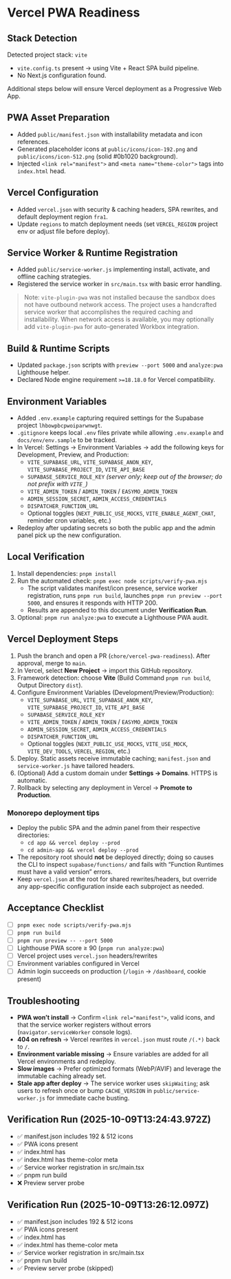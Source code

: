 # Vercel PWA Readiness

## Stack Detection

Detected project stack: `vite`

- `vite.config.ts` present → using Vite + React SPA build pipeline.
- No Next.js configuration found.

Additional steps below will ensure Vercel deployment as a Progressive Web App.

## PWA Asset Preparation

- Added `public/manifest.json` with installability metadata and icon references.
- Generated placeholder icons at `public/icons/icon-192.png` and `public/icons/icon-512.png` (solid #0b1020 background).
- Injected `<link rel="manifest">` and `<meta name="theme-color">` tags into `index.html` head.

## Vercel Configuration

- Added `vercel.json` with security & caching headers, SPA rewrites, and default deployment region `fra1`.
- Update `regions` to match deployment needs (set `VERCEL_REGION` project env or adjust file before deploy).

## Service Worker & Runtime Registration

- Added `public/service-worker.js` implementing install, activate, and offline caching strategies.
- Registered the service worker in `src/main.tsx` with basic error handling.

> Note: `vite-plugin-pwa` was not installed because the sandbox does not have outbound network access. The project uses a handcrafted service worker that accomplishes the required caching and installability. When network access is available, you may optionally add `vite-plugin-pwa` for auto-generated Workbox integration.

## Build & Runtime Scripts

- Updated `package.json` scripts with `preview --port 5000` and `analyze:pwa` Lighthouse helper.
- Declared Node engine requirement `>=18.18.0` for Vercel compatibility.

## Environment Variables

- Added `.env.example` capturing required settings for the Supabase project `lhbowpbcpwoiparwnwgt`.
- `.gitignore` keeps local `.env` files private while allowing `.env.example` and `docs/env/env.sample` to be tracked.
- In Vercel: Settings → Environment Variables → add the following keys for Development, Preview, and Production:
  - `VITE_SUPABASE_URL`, `VITE_SUPABASE_ANON_KEY`, `VITE_SUPABASE_PROJECT_ID`, `VITE_API_BASE`
  - `SUPABASE_SERVICE_ROLE_KEY` *(server only; keep out of the browser; do not prefix with `VITE_`)*
  - `VITE_ADMIN_TOKEN` / `ADMIN_TOKEN` / `EASYMO_ADMIN_TOKEN`
  - `ADMIN_SESSION_SECRET`, `ADMIN_ACCESS_CREDENTIALS`
  - `DISPATCHER_FUNCTION_URL`
  - Optional toggles (`NEXT_PUBLIC_USE_MOCKS`, `VITE_ENABLE_AGENT_CHAT`, reminder cron variables, etc.)
- Redeploy after updating secrets so both the public app and the admin panel pick up the new configuration.

## Local Verification

1. Install dependencies: `pnpm install`
2. Run the automated check: `pnpm exec node scripts/verify-pwa.mjs`
   - The script validates manifest/icon presence, service worker registration, runs `pnpm run build`, launches `pnpm run preview --port 5000`, and ensures it responds with HTTP 200.
   - Results are appended to this document under **Verification Run**.
3. Optional: `pnpm run analyze:pwa` to execute a Lighthouse PWA audit.

## Vercel Deployment Steps

1. Push the branch and open a PR (`chore/vercel-pwa-readiness`). After approval, merge to `main`.
2. In Vercel, select **New Project** → import this GitHub repository.
3. Framework detection: choose **Vite** (Build Command `pnpm run build`, Output Directory `dist`).
4. Configure Environment Variables (Development/Preview/Production):
   - `VITE_SUPABASE_URL`, `VITE_SUPABASE_ANON_KEY`, `VITE_SUPABASE_PROJECT_ID`, `VITE_API_BASE`
   - `SUPABASE_SERVICE_ROLE_KEY`
   - `VITE_ADMIN_TOKEN` / `ADMIN_TOKEN` / `EASYMO_ADMIN_TOKEN`
   - `ADMIN_SESSION_SECRET`, `ADMIN_ACCESS_CREDENTIALS`
   - `DISPATCHER_FUNCTION_URL`
   - Optional toggles (`NEXT_PUBLIC_USE_MOCKS`, `VITE_USE_MOCK`, `VITE_DEV_TOOLS`, `VERCEL_REGION`, etc.)
5. Deploy. Static assets receive immutable caching; `manifest.json` and `service-worker.js` have tailored headers.
6. (Optional) Add a custom domain under **Settings → Domains**. HTTPS is automatic.
7. Rollback by selecting any deployment in Vercel → **Promote to Production**.

### Monorepo deployment tips

- Deploy the public SPA and the admin panel from their respective directories:
  - `cd app && vercel deploy --prod`
  - `cd admin-app && vercel deploy --prod`
- The repository root should **not** be deployed directly; doing so causes the
  CLI to inspect `supabase/functions/` and fails with “Function Runtimes must
  have a valid version” errors.
- Keep `vercel.json` at the root for shared rewrites/headers, but override any
  app-specific configuration inside each subproject as needed.

## Acceptance Checklist

- [ ] `pnpm exec node scripts/verify-pwa.mjs`
- [ ] `pnpm run build`
- [ ] `pnpm run preview -- --port 5000`
- [ ] Lighthouse PWA score ≥ 90 (`pnpm run analyze:pwa`)
- [ ] Vercel project uses `vercel.json` headers/rewrites
- [ ] Environment variables configured in Vercel
- [ ] Admin login succeeds on production (`/login` → `/dashboard`, cookie present)

## Troubleshooting

- **PWA won’t install** → Confirm `<link rel="manifest">`, valid icons, and that the service worker registers without errors (`navigator.serviceWorker` console logs).
- **404 on refresh** → Vercel rewrites in `vercel.json` must route `/(.*)` back to `/`.
- **Environment variable missing** → Ensure variables are added for all Vercel environments and redeploy.
- **Slow images** → Prefer optimized formats (WebP/AVIF) and leverage the immutable caching already set.
- **Stale app after deploy** → The service worker uses `skipWaiting`; ask users to refresh once or bump `CACHE_VERSION` in `public/service-worker.js` for immediate cache busting.


## Verification Run (2025-10-09T13:24:43.972Z)

- ✅ manifest.json includes 192 & 512 icons
- ✅ PWA icons present
- ✅ index.html has <link rel="manifest">
- ✅ index.html has theme-color meta
- ✅ Service worker registration in src/main.tsx
- ✅ pnpm run build
- ❌ Preview server probe


## Verification Run (2025-10-09T13:26:12.097Z)

- ✅ manifest.json includes 192 & 512 icons
- ✅ PWA icons present
- ✅ index.html has <link rel="manifest">
- ✅ index.html has theme-color meta
- ✅ Service worker registration in src/main.tsx
- ✅ pnpm run build
- ✅ Preview server probe (skipped)
